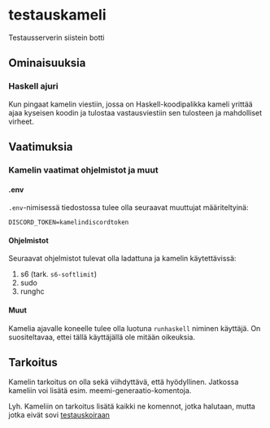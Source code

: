 # testauskameli
Testausserverin siistein botti

## Ominaisuuksia

### Haskell ajuri
Kun pingaat kamelin viestiin, jossa on Haskell-koodipalikka
kameli yrittää ajaa kyseisen koodin ja tulostaa vastausviestiin sen tulosteen ja mahdolliset virheet.

## Vaatimuksia
### Kamelin vaatimat ohjelmistot ja muut

#### .env
`.env`-nimisessä tiedostossa tulee olla seuraavat muuttujat määriteltyinä:
```
DISCORD_TOKEN=kamelindiscordtoken
```

#### Ohjelmistot
Seuraavat ohjelmistot tulevat olla ladattuna ja kamelin käytettävissä:
1. s6 (tark. `s6-softlimit`)
2. sudo
3. runghc

#### Muut
Kamelia ajavalle koneelle tulee olla luotuna `runhaskell` niminen käyttäjä.
On suositeltavaa, ettei tällä käyttäjällä ole mitään oikeuksia.

## Tarkoitus
Kamelin tarkoitus on olla sekä viihdyttävä, että hyödyllinen.
Jatkossa kameliin voi lisätä esim. meemi-generaatio-komentoja.

Lyh. Kameliin on tarkoitus lisätä kaikki ne komennot, jotka halutaan,
mutta jotka eivät sovi [testauskoiraan](https://github.com/Testausserveri/testauskoira-rs)
